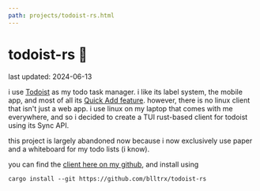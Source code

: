 ```yaml
---
path: projects/todoist-rs.html
---
```

# todoist-rs 🦀

last updated: 2024-06-13

i use [Todoist](https://todoist.com) as my todo task manager. i like its label system, the mobile app, and most of all its [Quick Add feature](https://todoist.com/help/articles/use-task-quick-add-in-todoist-va4Lhpzz). however, there is no linux client that isn't just a web app. i use linux on my laptop that comes with me everywhere, and so i decided to create a TUI rust-based client for todoist using its Sync API.

this project is largely abandoned now because i now exclusively use paper and a whiteboard for my todo lists (i know).

<!-- currently it can: -->

<!-- - create a task using quick add -->
  <!-- - this means no description can be set right now -->
<!-- - display a list of all currently uncompleted tasks -->
<!-- - can display the title, priority, description, and due date of a currently uncompleted task -->
<!-- - can mark any currently uncompleted task as complete -->

<!-- i don't know how it interacts with different projects or collaborators, and have no plans to find out because i don't use these features. -->

<!-- i have plans to implement: -->

<!-- - better error handling -->
<!-- - maybe if i can work out non-blocking api requests so it doesn't feel as slow -->

you can find the [client here on my github](https://github.com/blltrx/todoist-rs), and install using

```
cargo install --git https://github.com/blltrx/todoist-rs
```
